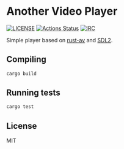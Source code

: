 # Another Video Player

[![LICENSE](https://img.shields.io/badge/license-MIT-blue.svg)](LICENSE)
[![Actions Status](https://github.com/rust-av/avp/workflows/avp/badge.svg)](https://github.com/rust-av/avp/actions)
[![IRC](https://img.shields.io/badge/irc-%23rust--av-blue.svg)](http://webchat.freenode.net?channels=%23rust-av&uio=d4)

Simple player based on [rust-av](https://github.com/rust-av) and [SDL2](https://github.com/Rust-SDL2/rust-sdl2).

## Compiling

```bash
cargo build
```

## Running tests

```bash
cargo test
```

## License

MIT

